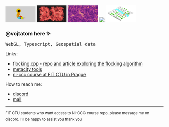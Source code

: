 <div>
<img style="width: 19%" src="images/creation.png">
<img style="width: 19%" src="images/flocking.png">
<img style="width: 19%" src="images/flow.png">
<img style="width: 19%" src="images/metacity.png">
<img style="width: 19%" src="images/metacityService.png">
</div>

### @vojtatom here ✨

<pre>
WebGL, Typescript, Geospatial data
</pre>

Links:

- [flocking.cpp - repo and article exploring the flocking algorithm](https://vojtatom.github.io/flocking.cpp/)
- [metacity tools](https://metacity.cc)
- [ni-ccc course at FIT CTU in Prague](https://ni-ccc.github.io)

How to reach me:

- [discord](http://discordapp.com/users/677925589599911936)
- [mail](mailto:hello@vojtatom.cz)

---

<sup>
FIT CTU students who want access to NI-CCC course repo, please message me on discord, I'll be happy to assist you thank you </sup>
